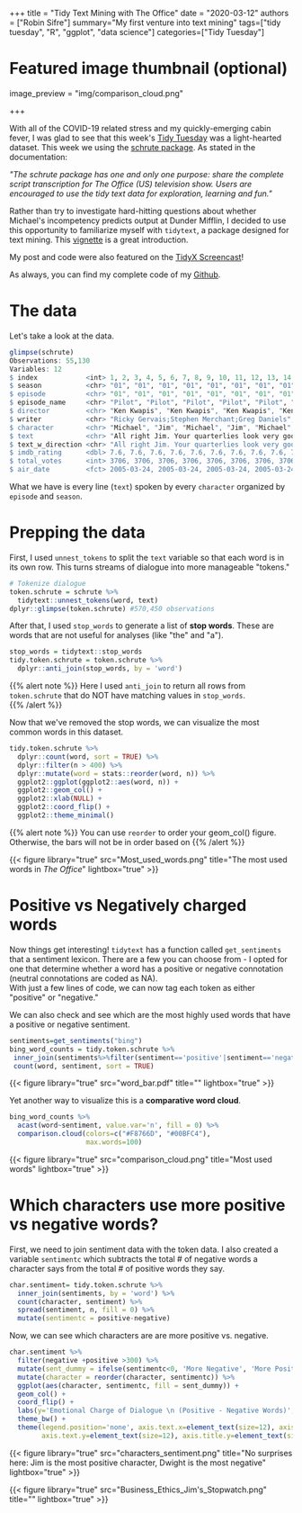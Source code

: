 +++
title = "Tidy Text Mining with The Office"
date = "2020-03-12"
authors = ["Robin Sifre"]
summary="My first venture into text mining"
tags=["tidy tuesday", "R", "ggplot", "data science"]
categories=["Tidy Tuesday"]
# Featured image thumbnail (optional)
image_preview = "img/comparison_cloud.png"

+++

With all of the COVID-19 related stress and my quickly-emerging cabin fever, I was glad to see that this week's [Tidy Tuesday](https://thomasmock.netlify.com/post/tidytuesday-a-weekly-social-data-project-in-r/) was a light-hearted dataset. This week we using the [schrute package](https://bradlindblad.github.io/schrute/index.html). As stated in the documentation:  

<i>"The schrute package has one and only one purpose: share the complete script transcription for The Office (US) television show. Users are encouraged to use the tidy text data for exploration, learning and fun."</i>  

Rather than try to investigate hard-hitting questions about whether Michael's incompetency predicts output at Dunder Mifflin, I decided to use this opportunity to familiarize myself with `tidytext`, a package designed for text mining. This [vignette](https://cran.r-project.org/web/packages/tidytext/vignettes/tidytext.html) is a great introduction.  

My post and code were also featured on the [TidyX Screencast](http://optimumsportsperformance.com/blog/tidyx-episode-2-sentiment-analysis-word-clouds/)!

As always, you can find my complete code of my [Github](https://github.com/rrobinn/tidy-tuesday/tree/master/20200318-The-Office).

# The data
Let's take a look at the data.  

```r
glimpse(schrute)
Observations: 55,130
Variables: 12
$ index            <int> 1, 2, 3, 4, 5, 6, 7, 8, 9, 10, 11, 12, 13, 14, 15, 16, 17, 18, 19, 20, 21, …
$ season           <chr> "01", "01", "01", "01", "01", "01", "01", "01", "01", "01", "01", "01", "01…
$ episode          <chr> "01", "01", "01", "01", "01", "01", "01", "01", "01", "01", "01", "01", "01…
$ episode_name     <chr> "Pilot", "Pilot", "Pilot", "Pilot", "Pilot", "Pilot", "Pilot", "Pilot", "Pi…
$ director         <chr> "Ken Kwapis", "Ken Kwapis", "Ken Kwapis", "Ken Kwapis", "Ken Kwapis", "Ken …
$ writer           <chr> "Ricky Gervais;Stephen Merchant;Greg Daniels", "Ricky Gervais;Stephen Merch…
$ character        <chr> "Michael", "Jim", "Michael", "Jim", "Michael", "Michael", "Michael", "Pam",…
$ text             <chr> "All right Jim. Your quarterlies look very good. How are things at the libr…
$ text_w_direction <chr> "All right Jim. Your quarterlies look very good. How are things at the libr…
$ imdb_rating      <dbl> 7.6, 7.6, 7.6, 7.6, 7.6, 7.6, 7.6, 7.6, 7.6, 7.6, 7.6, 7.6, 7.6, 7.6, 7.6, …
$ total_votes      <int> 3706, 3706, 3706, 3706, 3706, 3706, 3706, 3706, 3706, 3706, 3706, 3706, 370…
$ air_date         <fct> 2005-03-24, 2005-03-24, 2005-03-24, 2005-03-24, 2005-03-24, 2005-03-24, 200…
```
What we have is every line (`text`) spoken by every `character` organized by `episode` and `season`. 

# Prepping the data
First, I used `unnest_tokens` to split the `text` variable so that each word is in its own row.  This turns streams of dialogue into more manageable "tokens." 
```r
# Tokenize dialogue 
token.schrute = schrute %>%
  tidytext::unnest_tokens(word, text)
dplyr::glimpse(token.schrute) #570,450 observations
```

After that, I used `stop_words` to generate a list of <b>stop words</b>. These are words that are not useful for analyses (like "the" and "a").



```r
stop_words = tidytext::stop_words
tidy.token.schrute = token.schrute %>%
  dplyr::anti_join(stop_words, by = 'word') 
```
{{% alert note %}}
Here I used `anti_join` to return all rows from `token.schrute` that do NOT have matching values in `stop_words`.  
{{% /alert %}}

Now that we've removed the stop words, we can visualize the most common words in this dataset. 



```r
tidy.token.schrute %>%
  dplyr::count(word, sort = TRUE) %>%
  dplyr::filter(n > 400) %>%
  dplyr::mutate(word = stats::reorder(word, n)) %>%
  ggplot2::ggplot(ggplot2::aes(word, n)) +
  ggplot2::geom_col() +
  ggplot2::xlab(NULL) +
  ggplot2::coord_flip() +
  ggplot2::theme_minimal()
```
{{% alert note %}}
You can use `reorder` to order your geom_col() figure. Otherwise, the bars will not be in order based on
{{% /alert %}}


{{< figure library="true" src="Most_used_words.png" title="The most used words in <i>The Office</i>" lightbox="true" >}}


# Positive vs Negatively charged words
Now things get interesting! `tidytext` has a function called `get_sentiments` that a sentiment lexicon. There are a few you can choose from - I opted for one that determine whether a word has a positive or negative connotation (neutral connotations are coded as NA).  
With just a few lines of code, we can now tag each token as either "positive" or "negative."  

 We can also check and see which are the most highly used words that have a positive or negative sentiment. 
 ```r
 sentiments=get_sentiments("bing")
 bing_word_counts = tidy.token.schrute %>%
  inner_join(sentiments%>%filter(sentiment=='positive'|sentiment=='negative')) %>%
  count(word, sentiment, sort = TRUE)
 ```
{{< figure library="true" src="word_bar.pdf" title="" lightbox="true" >}}


Yet another way to visualize this is a <b>comparative word cloud</b>. 
```r
bing_word_counts %>%
  acast(word~sentiment, value.var='n', fill = 0) %>%
  comparison.cloud(colors=c("#F8766D", "#00BFC4"), 
                   max.words=100)
```

{{< figure library="true" src="comparison_cloud.png" title="Most used words" lightbox="true" >}}


# Which characters use more positive vs negative words?
First, we need to join sentiment data with the token data. I also created a variable `sentimentc` which subtracts the total # of negative words a character says from the total # of positive words they say.
```r
char.sentiment= tidy.token.schrute %>%
  inner_join(sentiments, by = 'word') %>% 
  count(character, sentiment) %>%
  spread(sentiment, n, fill = 0) %>%
  mutate(sentimentc = positive-negative) 
```

Now, we can see which characters are are more positive vs. negative.
```r
char.sentiment %>% 
  filter(negative +positive >300) %>%
  mutate(sent_dummy = ifelse(sentimentc<0, 'More Negative', 'More Positive')) %>%
  mutate(character = reorder(character, sentimentc)) %>%
  ggplot(aes(character, sentimentc, fill = sent_dummy)) +
  geom_col() +
  coord_flip() + 
  labs(y='Emotional Charge of Dialogue \n (Positive - Negative Words)', x = 'Character') +
  theme_bw() + 
  theme(legend.position='none', axis.text.x=element_text(size=12), axis.title.x = element_text(size=14, face = 'bold'),
        axis.text.y=element_text(size=12), axis.title.y=element_text(size=14, face='bold'))
```
{{< figure library="true" src="characters_sentiment.png" title="No surprises here: Jim is the most positive character, Dwight is the most negative" lightbox="true" >}}

{{< figure library="true" src="Business_Ethics_Jim's_Stopwatch.png" title="" lightbox="true" >}}


